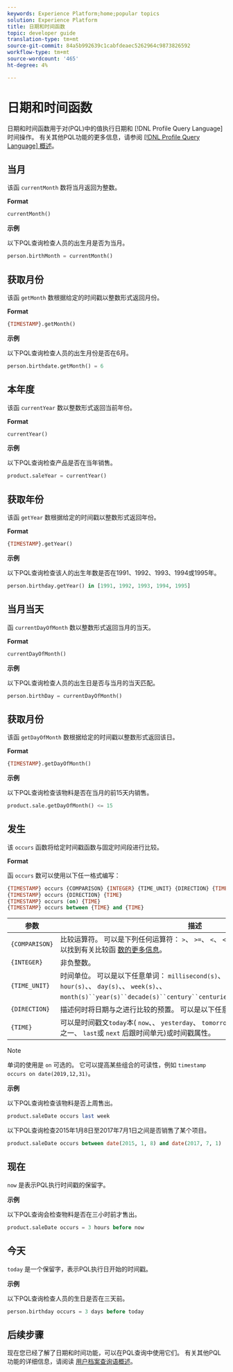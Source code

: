 ```yaml
---
keywords: Experience Platform;home;popular topics
solution: Experience Platform
title: 日期和时间函数
topic: developer guide
translation-type: tm+mt
source-git-commit: 84a5b992639c1cabfdeaec5262964c9873826592
workflow-type: tm+mt
source-wordcount: '465'
ht-degree: 4%

---
```



# 日期和时间函数

日期和时间函数用于对(PQL)中的值执行日期和 [!DNL Profile Query Language] 时间操作。 有关其他PQL功能的更多信息，请参阅 [[!DNL Profile Query Language] 概述](./overview.md)。

## 当月

该函 `currentMonth` 数将当月返回为整数。

**Format**

```sql
currentMonth()
```

**示例**

以下PQL查询检查人员的出生月是否为当月。

```sql
person.birthMonth = currentMonth()
```

## 获取月份

该函 `getMonth` 数根据给定的时间戳以整数形式返回月份。

**Format**

```sql
{TIMESTAMP}.getMonth()
```

**示例**

以下PQL查询检查人员的出生月份是否在6月。

```sql
person.birthdate.getMonth() = 6
```

## 本年度

该函 `currentYear` 数以整数形式返回当前年份。

**Format**

```sql
currentYear()
```

**示例**

以下PQL查询检查产品是否在当年销售。

```sql
product.saleYear = currentYear()
```

## 获取年份

该函 `getYear` 数根据给定的时间戳以整数形式返回年份。

**Format**

```sql
{TIMESTAMP}.getYear()
```

**示例**

以下PQL查询检查该人的出生年数是否在1991、1992、1993、1994或1995年。

```sql
person.birthday.getYear() in [1991, 1992, 1993, 1994, 1995]
```

## 当月当天

函 `currentDayOfMonth` 数以整数形式返回当月的当天。

**Format**

```sql
currentDayOfMonth()
```

**示例**

以下PQL查询检查人员的出生日是否与当月的当天匹配。

```sql
person.birthDay = currentDayOfMonth()
```

## 获取月份

该函 `getDayOfMonth` 数根据给定的时间戳以整数形式返回该日。

**Format**

```sql
{TIMESTAMP}.getDayOfMonth()
```

**示例**

以下PQL查询检查该物料是否在当月的前15天内销售。

```sql
product.sale.getDayOfMonth() <= 15
```

## 发生

该 `occurs` 函数将给定时间戳函数与固定时间段进行比较。

**Format**

函 `occurs` 数可以使用以下任一格式编写：

```sql
{TIMESTAMP} occurs {COMPARISON} {INTEGER} {TIME_UNIT} {DIRECTION} {TIME}
{TIMESTAMP} occurs {DIRECTION} {TIME}
{TIMESTAMP} occurs (on) {TIME}
{TIMESTAMP} occurs between {TIME} and {TIME}
```

| 参数 | 描述 |
| --------- | ----------- |
| `{COMPARISON}` | 比较运算符。 可以是下列任何运算符： `>`、 `>=`、 `<`、 `<=`、 `=`、 `!=`。 在比较函数文档中可以找到有关比较函 [数的更多信息](./comparison-functions.md)。 |
| `{INTEGER}` | 非负整数。 |
| `{TIME_UNIT}` | 时间单位。 可以是以下任意单词： `millisecond(s)`、 `second(s)`、 `minute(s)`、、 `hour(s)`、、 `day(s)`、、 `week(s)`、、 `month(s)``year(s)``decade(s)``century``centuries``millennium``millennia`、、、。 |
| `{DIRECTION}` | 描述何时将日期与之进行比较的预置。 可以是以下任意单词： `before`, `after`, `from` |
| `{TIME}` | 可以是时间戳文`today`本( `now`、、 `yesterday`、 `tomorrow`)、相对时间单位(时间单 `this`元之一、 `last`或 `next` 后跟时间单元)或时间戳属性。 |

>[!NOTE]
>
>单词的使用是 `on` 可选的。 它可以提高某些组合的可读性，例如 `timestamp occurs on date(2019,12,31)`。

**示例**

以下PQL查询检查该物料是否上周售出。

```sql
product.saleDate occurs last week
```

以下PQL查询检查2015年1月8日至2017年7月1日之间是否销售了某个项目。

```sql
product.saleDate occurs between date(2015, 1, 8) and date(2017, 7, 1)
```

## 现在

`now` 是表示PQL执行时间戳的保留字。

**示例**

以下PQL查询会检查物料是否在三小时前才售出。

```sql
product.saleDate occurs = 3 hours before now
```

## 今天

`today` 是一个保留字，表示PQL执行日开始的时间戳。

**示例**

以下PQL查询检查人员的生日是否在三天前。

```sql
person.birthday occurs = 3 days before today
```

## 后续步骤

现在您已经了解了日期和时间功能，可以在PQL查询中使用它们。 有关其他PQL功能的详细信息，请阅读 [用户档案查询语概述](./overview.md)。
